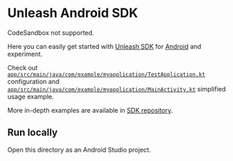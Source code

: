 # Unleash Android SDK

CodeSandbox not supported.

Here you can easily get started with [Unleash SDK](https://github.com/Unleash/unleash-android) for [Android](https://www.android.com/) and experiment.

Check out [`app/src/main/java/com/example/myapplication/TestApplication.kt`](./app/src/main/java/com/example/myapplication/TestApplication.kt) configuration and [`app/src/main/java/com/example/myapplication/MainActivity.kt`](./app/src/main/java/com/example/myapplication/MainActivity.kt) simplified usage example.

More in-depth examples are available in [SDK repository](https://github.com/Unleash/unleash-android).

## Run locally

Open this directory as an Android Studio project.
